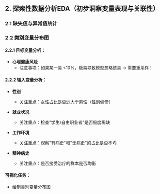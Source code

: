 ## 2. 探索性数据分析EDA（初步洞察变量表现与关联性）

### 2.1 缺失值与异常值统计

### 2.2 类别变量分布图

#### 2.2.1 目标变量分析：

- **心理健康风险**
  - 注意事项：如果某一类 <10%，极易导致模型忽略该类 → 需要重采样！

#### 2.2.2 输入变量分析：

- **性别**
  - 关注重点：女性占比是否远大于男性（性别偏倚）

- **就业状况**
  - 关注重点：检查"学生/自由职业者"是否极度稀缺

- **工作环境**
  - 关注重点：观察"有病史"和"无病史"的占比是否不均

- **精神病史**
  - 关注重点：是否接受治疗的样本是否均衡

#### 可视化任务：
- 绘制类别变量分布图 